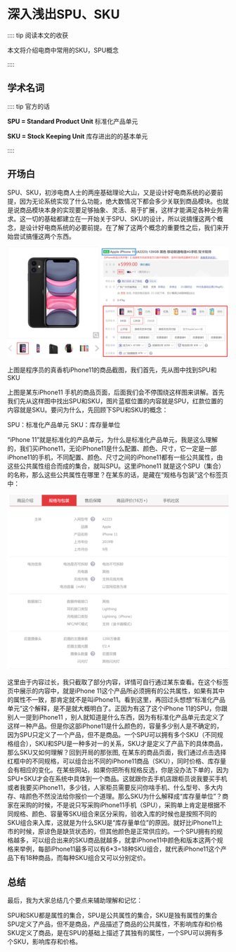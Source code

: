 # 深入浅出SPU、SKU
:::: tip 阅读本文的收获

本文将介绍电商中常用的SKU，SPU概念

::::

## 学术名词

:::: tip 官方的话

**SPU = Standard Product Unit** 标准化产品单元

**SKU = Stock Keeping Unit** 库存进出的的基本单元

::::

## 开场白

SPU、SKU，初涉电商人士的两座基础理论大山，又是设计好电商系统的必要前提，因为无论系统实现了什么功能，绝大数情况下都会多少关联到商品模块。也就是说商品模块本身的实现要足够抽象、灵活、易于扩展，这样才能满足各种业务需求。这一切的基础都建立在一开始关于SPU、SKU的设计，所以说搞懂这两个概念，是设计好电商系统的必要前提。在了解了这两个概念的重要性之后，我们来开始尝试搞懂这两个东西。

![Image text](/iphone11-index.png)

上图是程序员的真香机iPhone11的商品截图，我们首先，先从图中找到SPU和SKU


上图是某东iPhone11 手机的商品页面，后面我们会不停围绕这样图来讲解。首先我们先从这样图中找出SPU和SKU，图片蓝框位置的内容就是SPU，红款位置的内容就是SKU。要问为什么，先回顾下SPU和SKU的概念：

   SPU：标准化产品单元
   SKU：库存量单位 
   
“iPhone 11”就是标准化的产品单元，为什么是标准化产品单元，我是这么理解的，我们买iPhone11，无论iPhone11是什么配置、颜色、尺寸，它一定是一部iPhone11的手机，不同配置、颜色、尺寸之间的iPhone11都有一些公共属性，由这些公共属性组合而成的集合，就叫SPU。这里iPhone11 就是这个SPU（集合）的名称，那么这些公共属性在哪里？在某东的话，是藏在“规格与包装”这个标签页中：

![Image text](/iPhone11.png)

这里由于内容过长，我只截取了部分内容，详情可自行通过某东查看。在这个标签页中展示的内容中，就是iPhone 11这个产品所必须拥有的公共属性，如果有其中的属性不一致，那肯定就不是叫iPhone11。看到这里，再回过头想想“标准化产品单元”这个解释，是不是就大概明白了。正因为有这了这个iPhone 11的SPU，你跟别人一提到iPhone11 ，别人就知道是什么东西，因为有标准化产品单元去定义了这样一种产品。但是你这部iPhone11是什么颜色的，容量多少别人是不确定的，因为SPU只定义了一个产品，但不是商品。一个SPU可以拥有多个SKU（不同规格组合），SKU和SPU是一种多对一的关系，SKU才是定义了产品下的具体商品，那么SKU又如何理解？回到开局的那张图,
在某东的商品页面，我们通过点击选择红框中的不同规格，可以组合出不同的iPhone11商品（SKU），同时价格、库存量会有相应的变化。在某些网站，如果你把所有规格反选，你是没办法下单的，因为SPU+SKU才会在系统中具体到一个商品。这就跟你去手机店跟柜员说我要买手机或者我要买iPhone11，多少钱，人家柜员需要反问你啥手机、什么型号、多大内存、啥颜色不然没法给你报价一个道理。那么SKU为什么解释成“库存量单位”？商家在采购的时候，不是说只写采购iPhone11手机（SPU），采购单上肯定是根据不同规格、颜色、容量等SKU组合来区分采购，验收入库的时候也是按照不同的SKU组合来入库，这就是为什么SKU是“库存量单位”的原因。就好比iPhone11上市的时候，原谅色是缺货状态的，但其他颜色是正常供应的。一个SPU拥有的规格越多，可以组合出来的SKU商品就越多，就拿iPhone11中颜色和版本这两个规格来举例，每部iPhone11最多可以有6*3=18种SKU组合，就代表iPhone11这个产品下有18种商品，而每种SKU组合又可以分别定价。

## 总结
最后，我为大家总结几个要点来辅助理解和记忆：

SPU和SKU都是属性的集合，SPU是公共属性的集合，SKU是独有属性的集合
SPU定义了产品，但不是商品，产品描述了商品的公共属性，不影响库存和价格
SKU定义了商品，是在SPU的基础上描述了其独有的属性，一个SPU可以拥有多个SKU，影响库存和价格。









